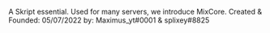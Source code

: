 A Skript essential. Used for many servers, we introduce MixCore.
Created & Founded: 05/07/2022
by: Maximus_yt#0001 & splixey#8825
